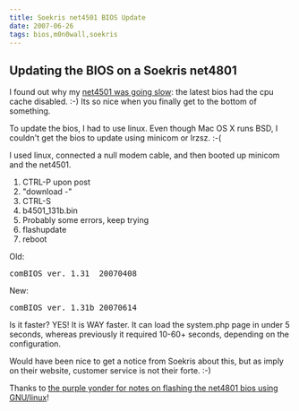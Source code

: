 ```yaml
---
title: Soekris net4501 BIOS Update
date: 2007-06-26
tags: bios,m0n0wall,soekris
---
```

## <strong>Updating the BIOS on a Soekris net4801</strong>

I found out why my <a href="http://www.docunext.com/2007/06/soekris-net4501-m0n0wall-error.html">net4501 was going slow</a>: the latest bios had the cpu cache disabled. :-) Its so nice when you finally get to the bottom of something.

To update the bios, I had to use linux. Even though Mac OS X runs BSD, I couldn't get the bios to update using minicom or lrzsz. :-(

I used linux, connected a null modem cable, and then booted up minicom and the net4501.

<ol><li>CTRL-P upon post</li><li>"download -"</li><li>CTRL-S</li><li>b4501_131b.bin</li><li>Probably some errors, keep trying</li><li>flashupdate</li><li>reboot</li></ol>

Old:

<pre>comBIOS ver. 1.31  20070408 </pre>

New:

<pre>comBIOS ver. 1.31b 20070614</pre>

Is it faster? YES! It is WAY faster. It can load the system.php page in under 5 seconds, whereas previously it required 10-60+ seconds, depending on the configuration.

Would have been nice to get a notice from Soekris about this, but as imply on their website, customer service is not their forte. :-)

Thanks to <a href="http://ward.vandewege.net/blog/2007/06/09/137/">the purple yonder for notes on flashing the net4801 bios using GNU/linux</a>!

